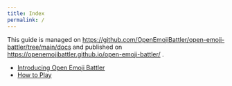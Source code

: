 ```yaml
---
title: Index
permalink: /
---
```


This guide is managed on https://github.com/OpenEmojiBattler/open-emoji-battler/tree/main/docs and published on https://openemojibattler.github.io/open-emoji-battler/ .

- [Introducing Open Emoji Battler](introduction.md)
- [How to Play](how-to-play.md)
